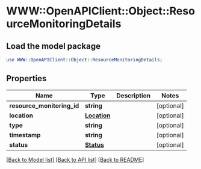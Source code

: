# WWW::OpenAPIClient::Object::ResourceMonitoringDetails

## Load the model package
```perl
use WWW::OpenAPIClient::Object::ResourceMonitoringDetails;
```

## Properties
Name | Type | Description | Notes
------------ | ------------- | ------------- | -------------
**resource_monitoring_id** | **string** |  | [optional] 
**location** | [**Location**](Location.md) |  | [optional] 
**type** | **string** |  | [optional] 
**timestamp** | **string** |  | [optional] 
**status** | [**Status**](Status.md) |  | [optional] 

[[Back to Model list]](../README.md#documentation-for-models) [[Back to API list]](../README.md#documentation-for-api-endpoints) [[Back to README]](../README.md)


